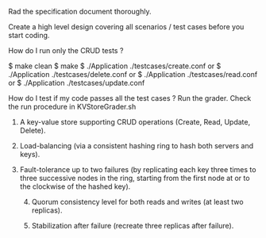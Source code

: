 Rad the specification document thoroughly.

Create a high level design covering all scenarios / test cases before you start coding. 

How do I run only the CRUD tests ? 

$ make clean
$ make
$ ./Application ./testcases/create.conf
or 
$ ./Application ./testcases/delete.conf
or
$ ./Application ./testcases/read.conf
or
$ ./Application ./testcases/update.conf

How do I test if my code passes all the test cases ? 
Run the grader. Check the run procedure in KVStoreGrader.sh

1. A key-value store supporting CRUD operations (Create, Read, Update, Delete).
 
2. Load-balancing (via a consistent hashing ring to hash both servers and keys).
 
3. Fault-tolerance up to two failures 
   (by replicating each key three times to three successive nodes in the ring, starting from the first node at or to the clockwise of the hashed key).
      
   4. Quorum consistency level for both reads and writes (at least two replicas).
    
   5. Stabilization after failure (recreate three replicas after failure).

